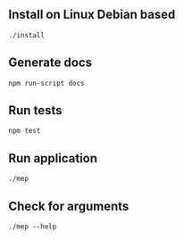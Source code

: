 ## Install on Linux Debian based
```
./install
```

## Generate docs
```
npm run-script docs
```

## Run tests
```
npm test
```

## Run application
```
./mep
```

## Check for arguments
```
./mep --help
```